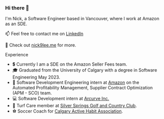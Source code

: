 ### Hi there 👋

I'm Nick, a Software Engineer based in Vancouver, where I work at Amazon as an SDE.

📫 Feel free to contact me on [LinkedIn](https://www.linkedin.com/in/nick-lee-a75980139/)

🔭 Check out [nick9lee.me](https://nick9lee.me/) for more.

Experience
- :heavy_dollar_sign: Currently I am a SDE on the Amazon Seller Fees team.
- :mortar_board: Graduated from the University of Calgary with a degree in Software Engineering May 2023.
- :memo: Software Development Engineering intern at [Amazon](https://sell.amazon.com/tools/seller-central) on the Automated Profitability Management, Supplier Contract Optimization (APM - SCO) team.
- 💻 Software Development intern at [Arcurve Inc.](https://www.arcurve.com/)
- 🌱 Turf Care member at [Silver Springs Golf and Country Club](https://www.silverspringsgolfclub.com/).
- :soccer: Soccer Coach for [Calgary Active Habit Association](https://www.edgemont.ab.ca/events/caha-summer-activity-programs/).

<!--  un comment for profile visites  ![](https://komarev.com/ghpvc/?username=nick9lee&color=CCD1E4) -->

<!--
**nick9lee/nick9lee** is a ✨ _special_ ✨ repository because its `README.md` (this file) appears on your GitHub profile.

Here are some ideas to get you started:

- 🔭 I’m currently working on ...
- 🌱 I’m currently learning ...
- 👯 I’m looking to collaborate on ...
- 🤔 I’m looking for help with ...
- 💬 Ask me about ...
- 📫 How to reach me: ...
- 😄 Pronouns: ...
- ⚡ Fun fact: ...

for emojis go here -> https://github.com/ikatyang/emoji-cheat-sheet/blob/master/README.md
-->
